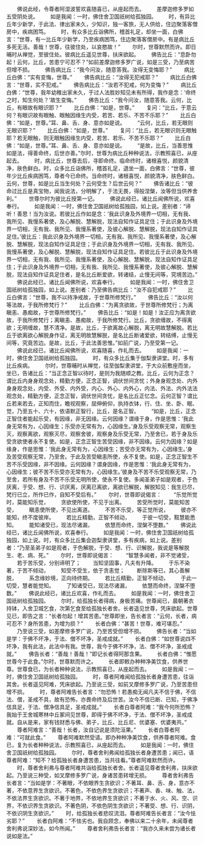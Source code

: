 <!-- { "loadSidebar": true } -->
　　佛说此经，令尊者阿湿波誓欢喜随喜已，从座起而去。
　　差摩迦修多罗如五受阴处说。
　　如是我闻：一时，佛住舍卫国祇树给孤独园。
　　时，有异比丘年少新学，于此法、律出家未久，少知识，独一客旅，无人供给，住边聚落客僧房中，疾病困笃。
　　时，有众多比丘诣佛所，稽首礼足，却坐一面，白佛言：“世尊，有一比丘年少新学，乃至疾病困笃，住边聚落客僧房中。有是病比丘多死无活。善哉！世尊，往彼住处，以哀愍故！”
　　尔时，世尊默然而许。即日晡时从禅觉，至彼住处。彼病比丘遥见世尊，扶床欲起。
　　佛告比丘：“息卧勿起！云何，比丘，苦患宁可忍不？”如前差摩迦修多罗广说，如是三受，乃至病苦但增不损。
　　佛告病比丘：“我今问汝，随意答我。汝得无变悔耶？”
　　病比丘白佛：“实有变悔，世尊。”
　　佛告病比丘：“汝得无犯戒耶？”
　　病比丘白佛言：“世尊，实不犯戒。”
　　佛告病比丘：“汝若不犯戒，何为变悔？”
　　病比丘白佛：“世尊，我年幼稚出家未久，于过人法胜妙知见未有所得，我作是念：‘命终之时，知生何处？’故生变悔。”
　　佛告比丘：“我今问汝，随意答我。云何，比丘，有眼故有眼识耶？”
　　比丘白佛：“如是，世尊。”
　　复问：“比丘，于意云何？有眼识故有眼触、眼触因缘生内受，若苦、若乐、不苦不乐耶？”
　　比丘白佛：“如是，世尊。”耳、鼻、舌、身、意亦如是说。
　　“云何，比丘，若无眼则无眼识耶？”
　　比丘白佛：“如是，世尊。”
　　复问：“比丘，若无眼识则无眼触耶？若无眼触，则无眼触因缘生内受，若苦、若乐、不苦不乐耶？”
　　比丘白佛：“如是，世尊。”耳、鼻、舌、身、意亦如是说。
　　“是故，比丘，当善思惟如是法，得善命终，后世亦善。”尔时，世尊为病比丘种种说法，示教照喜已，从座起去。
　　时，病比丘，世尊去后，寻即命终。临命终时，诸根喜悦，颜貌清净，肤色鲜白。时，众多比丘诣佛所，稽首礼足，退坐一面，白佛言：“世尊，彼年少比丘疾病困笃，尊者今已命终。当命终时，诸根喜悦，颜貌清净，肤色鲜白。云何，世尊，如是比丘当生何处？云何受生？后世云何？”
　　佛告诸比丘：“彼命过比丘是真宝物，闻我说法，分明解了，于法无畏，得般涅槃，汝等但当供养舍利。”
　　世尊尔时为彼比丘授第一记。
　　佛说此经已，诸比丘闻佛所说，欢喜奉行。
　　如是我闻：一时，佛住舍卫国祇树给孤独园，如上说。差别者：“谛听！善思！当为汝说。若彼比丘作如是念：‘我此识身及外境界一切相，无有我、我所见、我慢系著使，及心解脱、慧解脱，现法自知作证具足住；于此识身及外境界一切相，无有我、我所见、我慢系著使，及彼心解脱、慧解脱，现法自知作证具足住。’彼比丘：我此识身及外境界一切相，无有我、我所见、我慢系著使，及心解脱、慧解脱，现法自知作证具足住；于此识身及外境界一切相，无有我、我所见、我慢系著使，及心解脱、慧解脱，现法自知作证具足住。若彼比丘于此识身及外境界一切相，无有我、我所见、我慢系著使，及心解脱、慧解脱，现法自知作证具足住；于此识身及外境界一切相，无有我、我所见、我慢系著使，及彼心解脱、慧解脱，现法自知作证具足住者，是名比丘断爱欲，转诸结，止慢无间等，究境苦边。”
　　佛说此经已，诸比丘闻佛所说，欢喜奉行。
　　如是我闻：一时，佛住舍卫国祇树给孤独园，如上说。差别者：乃至佛告病比丘：“汝不自犯戒耶？”
　　比丘白佛言：“世尊，我不以持净戒故，于世尊所修梵行。”
　　佛告比丘：“汝以何等法故，于我所修梵行？”
　　比丘白佛：“为离贪欲故，于世尊所修梵行；为离瞋恚、愚痴故，于世尊所修梵行。”
　　佛告比丘：“如是！如是！汝正应为离贪欲故，于我所修梵行；离瞋恚、愚痴故，于我所修梵行。比丘，贪欲缠故，不得离欲；无明缠故，慧不清净。是故，比丘，于欲离故心解脱，离无明故慧解脱。若比丘于欲离欲心解脱身作证，离无明故慧解脱，是名比丘断诸爱欲，转结缚，止慢无间等，究竟苦边。是故，比丘，于此法善思惟。”如前广说，乃至受第一记。
　　佛说此经已，诸比丘闻佛所说，欢喜随喜，作礼而去。
　　如是我闻：一时，佛住舍卫国祇树给孤独园。
　　时，有众多比丘集于伽梨隶讲堂。时，多有比丘疾病。
　　尔时，世尊晡时从禅觉，往至伽梨隶讲堂，于大众前敷座而坐，坐已，告诸比丘：“当正念正智以待时，是则为我随顺之教。比丘，云何为正念？谓比丘内身身观念处，精勤方便，正念正智，调伏世间贪忧；外身身观念处、内外身身观念处，内受、外受、内外受，内心、外心、内外心，内法、外法、内外法法观念处，精勤方便，正念正智，调伏世间贪忧，是名比丘正忆念。云何正智？谓比丘若来若去，正知而住，瞻视观察，屈伸俯仰，执持衣钵，行、住、坐、卧、眠、觉，乃至五十、六十，依语默正智行，比丘，是名正智。
　　“如是，比丘，正念正智住者能起乐受，有因缘，非无因缘。云何因缘？谓缘于身，作是思惟：‘我此身无常有为，心因缘生；乐受亦无常有为，心因缘生。’身及乐受观察无常，观察生灭，观察离欲，观察灭尽，观察舍彼，观察身及乐受无常，乃至舍已，若于身及乐受贪欲使者永不复使。如是，正念正智生苦受因缘，非不因缘。云何为因缘？如是缘身，作是思惟：‘我此身无常有为，心因缘生；苦受亦无常有为，心因缘生。’身及苦受观察无常，乃至舍。于此及苦受瞋恚所使，永不复使。如是，正念正智生不苦不乐受因缘，非不因缘。云何因缘？谓身因缘，作是思惟：‘我此身无常有为，心因缘生；彼不苦不乐受亦无常有为，心因缘生。’彼身及不苦不乐受观察无常，乃至舍，若所有身及不苦不乐受无明所使，使永不复使。多闻圣弟子如是观者，于色厌离，于受、想、行、识厌离，厌离已离欲，离欲已解脱，解脱知见：我生已尽，梵行已立，所作已作，自知不受后有。”
　　尔时，世尊即说偈言：
　　“乐觉所觉时，莫能知乐觉，
　　贪欲使所使，不见于出离。
　　苦受所觉时，莫能知苦受，
　　瞋恚使所使，不见出离道。
　　不苦不乐受，等正觉所说，
　　彼亦不能知，终不度彼岸。
　　若比丘精勤，正智不倾动，
　　于彼一切受，黠慧能悉知。
　　能知诸受已，现法尽诸漏，
　　依慧而命终，涅槃不堕数。”
　　佛说此经已，诸比丘闻佛所说，欢喜奉行。
　　如是我闻：一时，佛住舍卫国祇树给孤独园，如上说。时，有众多比丘集会迦梨隶讲堂，多有疾病，如上说。差别者：“乃至圣弟子如是观者，于色解脱，于受、想、行、识解脱，我说是等解脱生、老、病、死。”
　　尔时，世尊即说偈言：
　　“智慧多闻者，非不觉诸受，
　　若于苦乐受，分别谛明了；
　　当知坚固事，凡夫有升降。
　　于乐不染著，于苦不倾动，
　　知受不受生，依于贪恚觉；
　　断除斯等已，其心善解脱，
　　系念缘妙境，正向待终期。
　　若比丘精勤，正智不倾动，
　　于此一切受，慧者能觉知。
　　了知诸受已，现法尽诸漏，
　　依慧而命终，涅槃不堕数。”
　　佛说此经已，诸比丘欢喜，作礼而去。
　　如是我闻：一时，佛住舍卫国祇树给孤独园。
　　尔时，给孤独长者得病，身极苦痛。世尊闻已，晨朝著衣持钵，入舍卫城乞食，次第乞食至给孤独长者舍。长者遥见世尊，凭床欲起。世尊见已，即告之言：“长者勿起！增其苦患。”世尊即坐，告长者言：“云何，长者，病可忍不？身所苦患，为增为损？”
　　长者白佛：“甚苦！世尊，难可堪忍。”
　　乃至说三受，如差摩修多罗广说，乃至苦受但增不损。
　　佛告长者：“当如是学：于佛不坏净，于法、僧不坏净，圣戒成就。”
　　长者白佛：“如世尊说四不坏净，我有此法，此法中有我。世尊，我今于佛不坏净，法、僧不坏净，圣戒成就。”
　　佛告长者：“善哉！善哉！”即记长者得阿那含果。
　　长者白佛：“惟愿世尊今于此食。”尔时，世尊默而许之。
　　长者即敕办种种净美饮食，供养世尊。世尊食已，为长者种种说法，示教照喜已，从座起而去。
　　如是我闻：一时，佛住舍卫国祇树给孤独园。
　　时，尊者阿难闻给孤独长者身遭苦患，往诣其舍。长者遥见阿难，凭床欲起。乃至说三受，如前叉摩修多罗广说，乃至苦患但增不损。
　　时，尊者阿难告长者言：“勿恐怖！若愚痴无闻凡夫不信于佛，不信法、僧，圣戒不具，故有恐怖，亦畏命终及后世苦。汝今不信已断、已知，于佛净信具足，于法、僧净信具足，圣戒成就。”
　　长者白尊者阿难：“我今何所恐怖？我始于王舍城寒林中丘冢间见世尊，即得于佛不坏净，于法、僧不坏净，圣戒成就。自从是来，家有钱财悉与佛、弟子，比丘、比丘尼、优婆塞、优婆夷共。”
　　尊者阿难言：“善哉！长者，汝自记说是须陀洹果。”
　　长者白尊者阿难：“可就此食。”
　　尊者阿难默然受请。即办种种净美饮食，供养尊者阿难。食已，复为长者种种说法，示教照喜已，从座起而去。
　　如是我闻：一时，佛住舍卫国祇树给孤独园。
　　尔时，尊者舍利弗闻给孤独长者身遭苦患；闻已，语尊者阿难：“知不？给孤独长者身遭苦患，当共往看。”尊者阿难默然而许。
　　时，尊者舍利弗与尊者阿难共诣给孤独长者舍。长者遥见尊者舍利弗，扶床欲起。乃至说三种受，如叉摩修多罗广说，身诸苦患转增无损。
　　尊者舍利弗告长者言：“当如是学：不著眼，不依眼界生贪欲识；不著耳、鼻、舌、身，意亦不著，不依意界生贪欲识。不著色，不依色界生贪欲识；不著声、香、味、触、法，不依法界生贪欲识。不著于地界，不依地界生贪欲识；不著于水、火、风、空、识界，不依识界生贪欲识。不著色阴，不依色阴生贪欲识；不著受、想、行、识阴，不依识阴生贪欲识。”
　　时，给孤独长者悲叹流泪。尊者阿难告长者言：“汝今怯劣耶？”
　　长者白阿难：“不怯劣也。我自顾念，奉佛以来二十余年，未闻尊者舍利弗说深妙法，如今所闻。”
　　尊者舍利弗告长者言：“我亦久来未尝为诸长者说如是法。”
